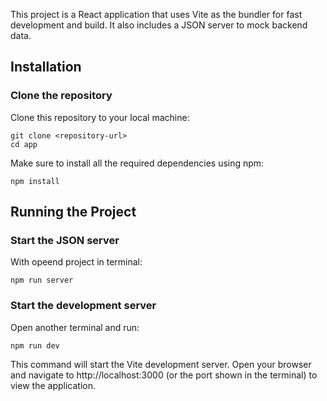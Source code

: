 This project is a React application that uses Vite as the bundler for fast development and build. It also includes a JSON server to mock backend data.

## Installation
### Clone the repository
Clone this repository to your local machine:

```
git clone <repository-url>
cd app
```

Make sure to install all the required dependencies using npm:
```
npm install

```

## Running the Project
### Start the JSON server
With opeend project in terminal:
```
npm run server

```

### Start the development server
Open another terminal and run:
```
npm run dev

```
This command will start the Vite development server. Open your browser and navigate to http://localhost:3000 (or the port shown in the terminal) to view the application.
